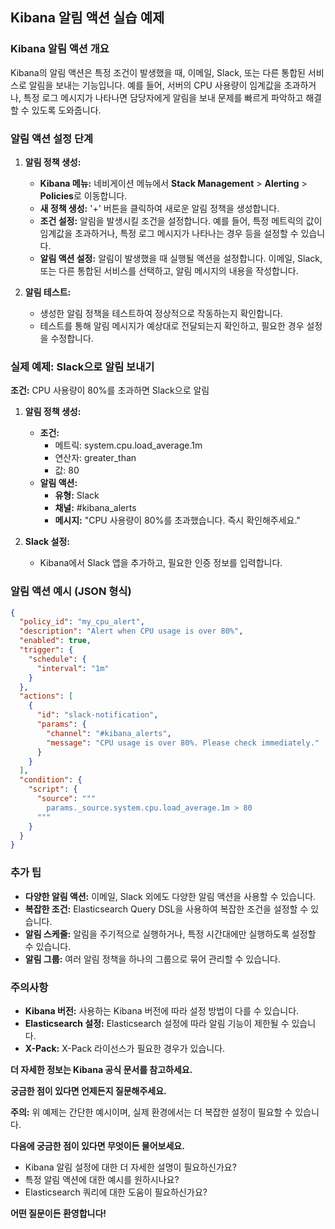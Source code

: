 ## Kibana 알림 액션 실습 예제

### Kibana 알림 액션 개요

Kibana의 알림 액션은 특정 조건이 발생했을 때, 이메일, Slack, 또는 다른 통합된 서비스로 알림을 보내는 기능입니다. 예를 들어, 서버의 CPU 사용량이 임계값을 초과하거나, 특정 로그 메시지가 나타나면 담당자에게 알림을 보내 문제를 빠르게 파악하고 해결할 수 있도록 도와줍니다.

### 알림 액션 설정 단계

1. **알림 정책 생성:**

   - **Kibana 메뉴:** 네비게이션 메뉴에서 **Stack Management** > **Alerting** > **Policies**로 이동합니다.
   - **새 정책 생성:** '+' 버튼을 클릭하여 새로운 알림 정책을 생성합니다.
   - **조건 설정:** 알림을 발생시킬 조건을 설정합니다. 예를 들어, 특정 메트릭의 값이 임계값을 초과하거나, 특정 로그 메시지가 나타나는 경우 등을 설정할 수 있습니다.
   - **알림 액션 설정:** 알림이 발생했을 때 실행될 액션을 설정합니다. 이메일, Slack, 또는 다른 통합된 서비스를 선택하고, 알림 메시지의 내용을 작성합니다.

2. **알림 테스트:**
   - 생성한 알림 정책을 테스트하여 정상적으로 작동하는지 확인합니다.
   - 테스트를 통해 알림 메시지가 예상대로 전달되는지 확인하고, 필요한 경우 설정을 수정합니다.

### 실제 예제: Slack으로 알림 보내기

**조건:** CPU 사용량이 80%를 초과하면 Slack으로 알림

1. **알림 정책 생성:**

   - **조건:**
     - 메트릭: system.cpu.load_average.1m
     - 연산자: greater_than
     - 값: 80
   - **알림 액션:**
     - **유형:** Slack
     - **채널:** #kibana_alerts
     - **메시지:** "CPU 사용량이 80%를 초과했습니다. 즉시 확인해주세요."

2. **Slack 설정:**
   - Kibana에서 Slack 앱을 추가하고, 필요한 인증 정보를 입력합니다.

### 알림 액션 예시 (JSON 형식)

```json
{
  "policy_id": "my_cpu_alert",
  "description": "Alert when CPU usage is over 80%",
  "enabled": true,
  "trigger": {
    "schedule": {
      "interval": "1m"
    }
  },
  "actions": [
    {
      "id": "slack-notification",
      "params": {
        "channel": "#kibana_alerts",
        "message": "CPU usage is over 80%. Please check immediately."
      }
    }
  ],
  "condition": {
    "script": {
      "source": """
        params._source.system.cpu.load_average.1m > 80
      """
    }
  }
}
```

### 추가 팁

- **다양한 알림 액션:** 이메일, Slack 외에도 다양한 알림 액션을 사용할 수 있습니다.
- **복잡한 조건:** Elasticsearch Query DSL을 사용하여 복잡한 조건을 설정할 수 있습니다.
- **알림 스케줄:** 알림을 주기적으로 실행하거나, 특정 시간대에만 실행하도록 설정할 수 있습니다.
- **알림 그룹:** 여러 알림 정책을 하나의 그룹으로 묶어 관리할 수 있습니다.

### 주의사항

- **Kibana 버전:** 사용하는 Kibana 버전에 따라 설정 방법이 다를 수 있습니다.
- **Elasticsearch 설정:** Elasticsearch 설정에 따라 알림 기능이 제한될 수 있습니다.
- **X-Pack:** X-Pack 라이선스가 필요한 경우가 있습니다.

**더 자세한 정보는 Kibana 공식 문서를 참고하세요.**

**궁금한 점이 있다면 언제든지 질문해주세요.**

**주의:** 위 예제는 간단한 예시이며, 실제 환경에서는 더 복잡한 설정이 필요할 수 있습니다.

**다음에 궁금한 점이 있다면 무엇이든 물어보세요.**

- Kibana 알림 설정에 대한 더 자세한 설명이 필요하신가요?
- 특정 알림 액션에 대한 예시를 원하시나요?
- Elasticsearch 쿼리에 대한 도움이 필요하신가요?

**어떤 질문이든 환영합니다!**
